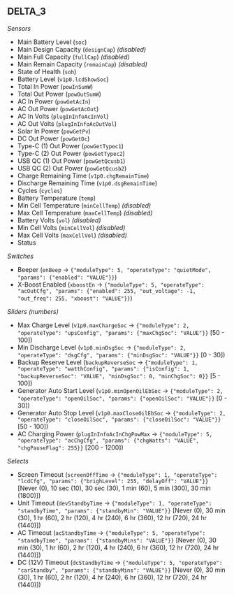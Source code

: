 ## DELTA_3

*Sensors*
- Main Battery Level (`soc`)
- Main Design Capacity (`designCap`)   _(disabled)_
- Main Full Capacity (`fullCap`)   _(disabled)_
- Main Remain Capacity (`remainCap`)   _(disabled)_
- State of Health (`soh`)
- Battery Level (`v1p0.lcdShowSoc`)
- Total In Power (`powInSumW`)
- Total Out Power (`powOutSumW`)
- AC In Power (`powGetAcIn`)
- AC Out Power (`powGetAcOut`)
- AC In Volts (`plugInInfoAcInVol`)
- AC Out Volts (`plugInInfoAcOutVol`)
- Solar In Power (`powGetPv`)
- DC Out Power (`powGetDc`)
- Type-C (1) Out Power (`powGetTypec1`)
- Type-C (2) Out Power (`powGetTypec2`)
- USB QC (1) Out Power (`powGetQcusb1`)
- USB QC (2) Out Power (`powGetQcusb2`)
- Charge Remaining Time (`v1p0.chgRemainTime`)
- Discharge Remaining Time (`v1p0.dsgRemainTime`)
- Cycles (`cycles`)
- Battery Temperature (`temp`)
- Min Cell Temperature (`minCellTemp`)   _(disabled)_
- Max Cell Temperature (`maxCellTemp`)   _(disabled)_
- Battery Volts (`vol`)   _(disabled)_
- Min Cell Volts (`minCellVol`)   _(disabled)_
- Max Cell Volts (`maxCellVol`)   _(disabled)_
- Status

*Switches*
- Beeper (`enBeep` -> `{"moduleType": 5, "operateType": "quietMode", "params": {"enabled": "VALUE"}}`)
- X-Boost Enabled (`xboostEn` -> `{"moduleType": 5, "operateType": "acOutCfg", "params": {"enabled": 255, "out_voltage": -1, "out_freq": 255, "xboost": "VALUE"}}`)

*Sliders (numbers)*
- Max Charge Level (`v1p0.maxChargeSoc` -> `{"moduleType": 2, "operateType": "upsConfig", "params": {"maxChgSoc": "VALUE"}}` [50 - 100])
- Min Discharge Level (`v1p0.minDsgSoc` -> `{"moduleType": 2, "operateType": "dsgCfg", "params": {"minDsgSoc": "VALUE"}}` [0 - 30])
- Backup Reserve Level (`backupReverseSoc` -> `{"moduleType": 1, "operateType": "watthConfig", "params": {"isConfig": 1, "backupReverseSoc": "VALUE", "minDsgSoc": 0, "minChgSoc": 0}}` [5 - 100])
- Generator Auto Start Level (`v1p0.minOpenOilEbSoc` -> `{"moduleType": 2, "operateType": "openOilSoc", "params": {"openOilSoc": "VALUE"}}` [0 - 30])
- Generator Auto Stop Level (`v1p0.maxCloseOilEbSoc` -> `{"moduleType": 2, "operateType": "closeOilSoc", "params": {"closeOilSoc": "VALUE"}}` [50 - 100])
- AC Charging Power (`plugInInfoAcInChgPowMax` -> `{"moduleType": 5, "operateType": "acChgCfg", "params": {"chgWatts": "VALUE", "chgPauseFlag": 255}}` [200 - 1200])

*Selects*
- Screen Timeout (`screenOffTime` -> `{"moduleType": 1, "operateType": "lcdCfg", "params": {"brighLevel": 255, "delayOff": "VALUE"}}` [Never (0), 10 sec (10), 30 sec (30), 1 min (60), 5 min (300), 30 min (1800)])
- Unit Timeout (`devStandbyTime` -> `{"moduleType": 1, "operateType": "standbyTime", "params": {"standbyMin": "VALUE"}}` [Never (0), 30 min (30), 1 hr (60), 2 hr (120), 4 hr (240), 6 hr (360), 12 hr (720), 24 hr (1440)])
- AC Timeout (`acStandbyTime` -> `{"moduleType": 5, "operateType": "standbyTime", "params": {"standbyMins": "VALUE"}}` [Never (0), 30 min (30), 1 hr (60), 2 hr (120), 4 hr (240), 6 hr (360), 12 hr (720), 24 hr (1440)])
- DC (12V) Timeout (`dcStandbyTime` -> `{"moduleType": 5, "operateType": "carStandby", "params": {"standbyMins": "VALUE"}}` [Never (0), 30 min (30), 1 hr (60), 2 hr (120), 4 hr (240), 6 hr (360), 12 hr (720), 24 hr (1440)])


